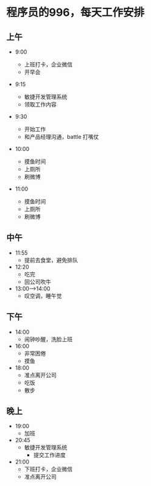 
# 程序员的996，每天工作安排
## 上午
- 9:00
    - 上班打卡，企业微信
    - 开早会
- 9:15
    - 敏捷开发管理系统
    - 领取工作内容
- 9:30
    - 开始工作
    - 和产品经理沟通，battle 打嘴仗
    
- 10:00
    - 摸鱼时间
    - 上厕所
    - 刷微博
- 11:00
    - 摸鱼时间
    - 上厕所
    - 刷微博

## 中午
- 11:55
    - 提前去食堂，避免排队
- 12:20
    - 吃完
    - 回公司吹牛
- 13:00-->14:00
    - 叹空调，睡午觉

## 下午
- 14:00
    - 闹钟吵醒，洗脸上班
- 16:00
    - 非常困倦
    - 摸鱼
- 18:00
    - 准点离开公司
    - 吃饭
    - 散步

## 晚上
- 19:00
    - 加班
- 20:45
    - 敏捷开发管理系统
        - 提交工作进度
- 21:00
    - 下班打卡，企业微信
    - 准点离开公司